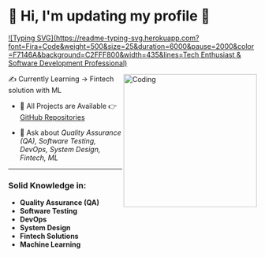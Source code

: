 # 📌 Hi, I'm updating my profile 📌

[![Typing SVG](https://readme-typing-svg.herokuapp.com?font=Fira+Code&weight=500&size=25&duration=6000&pause=2000&color=F7146A&background=C2FFF800&width=435&lines=Tech Enthusiast & Software Development Professional)](https://git.io/typing-svg)

<img align="right" alt="Coding" width="270" src="https://miro.medium.com/max/1400/1*4fNBO_UDYEVxM0E5T2FyJQ.gif">

 ✍ Currently Learning -> Fintech solution with ML

- 🧮 All Projects are Available 👉 [GitHub Repositories](https://github.com/ChandanMohonto?tab=repositories)

- 💬 Ask about *Quality Assurance (QA), Software Testing, DevOps, System Design, Fintech, ML*

---

### Solid Knowledge in:
- **Quality Assurance (QA)**
- **Software Testing**
- **DevOps**
- **System Design**
- **Fintech Solutions**
- **Machine Learning**


